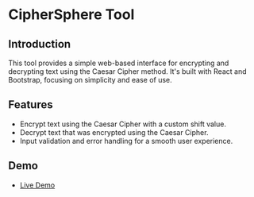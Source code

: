 # CipherSphere Tool

## Introduction

This tool provides a simple web-based interface for encrypting and decrypting text using the Caesar Cipher method. It's built with React and Bootstrap, focusing on simplicity and ease of use.

## Features

- Encrypt text using the Caesar Cipher with a custom shift value.
- Decrypt text that was encrypted using the Caesar Cipher.
- Input validation and error handling for a smooth user experience.

## Demo

- [Live Demo](https://ciphersphere-omaralanazi.netlify.app/)
